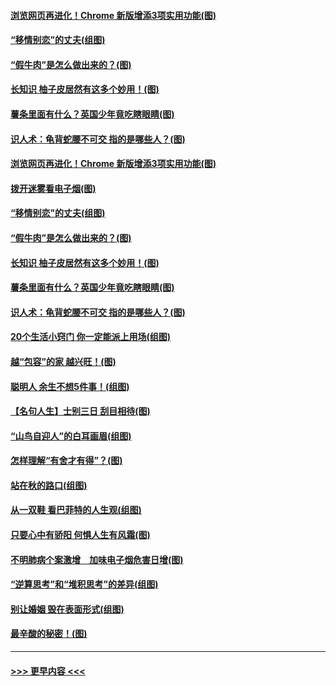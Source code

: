 #### [浏览网页再进化！Chrome 新版增添3项实用功能(图)](../pages/p8/907714.md?t=09180655) 
#### [“移情别恋”的丈夫(组图)](../pages/p8/907644.md?t=09180655) 
#### [“假牛肉”是怎么做出来的？(图)](../pages/p8/907668.md?t=09180655) 
#### [长知识 柚子皮居然有这多个妙用！(图)](../pages/p8/907425.md?t=09180655) 
#### [薯条里面有什么？英国少年竟吃瞎眼睛(图)](../pages/p8/907381.md?t=09180655) 
#### [识人术：龟背蛇腰不可交 指的是哪些人？(图)](../pages/p8/907503.md?t=09180655) 
#### [浏览网页再进化！Chrome 新版增添3项实用功能(图)](../pages/p8/907714.md?t=09180655) 
#### [拨开迷雾看电子烟(图)](../pages/p8/907427.md?t=09180655) 
#### [“移情别恋”的丈夫(组图)](../pages/p8/907644.md?t=09180655) 
#### [“假牛肉”是怎么做出来的？(图)](../pages/p8/907668.md?t=09180655) 
#### [长知识 柚子皮居然有这多个妙用！(图)](../pages/p8/907425.md?t=09180655) 
#### [薯条里面有什么？英国少年竟吃瞎眼睛(图)](../pages/p8/907381.md?t=09180655) 
#### [识人术：龟背蛇腰不可交 指的是哪些人？(图)](../pages/p8/907503.md?t=09180655) 
#### [20个生活小窍门 你一定能派上用场(组图)](../pages/p8/907510.md?t=09180655) 
#### [越“包容”的家 越兴旺！(图)](../pages/p8/907328.md?t=09180655) 
#### [聪明人 余生不想5件事！(组图)](../pages/p8/907364.md?t=09180655) 
#### [【名句人生】士别三日 刮目相待(图)](../pages/p8/906988.md?t=09180655) 
#### [“山鸟自迎人”的白耳画眉(组图)](../pages/p8/907332.md?t=09180655) 
#### [怎样理解“有舍才有得”？(图)](../pages/p8/906872.md?t=09180655) 
#### [站在秋的路口(组图)](../pages/p8/906914.md?t=09180655) 
#### [从一双鞋 看巴菲特的人生观(组图)](../pages/p8/907311.md?t=09180655) 
#### [只要心中有骄阳 何惧人生有风霜(图)](../pages/p8/907320.md?t=09180655) 
#### [不明肺病个案激增　加味电子烟危害日增(图)](../pages/p8/907307.md?t=09180655) 
#### [“逆算思考”和“堆积思考”的差异(组图)](../pages/p8/907229.md?t=09180655) 
#### [别让婚姻 毁在表面形式(组图)](../pages/p8/907118.md?t=09180655) 
#### [最辛酸的秘密！(图)](../pages/p8/906327.md?t=09180655) 

----
#### [ >>> 更早内容 <<< ](../indexes/p8-earlier.md)
